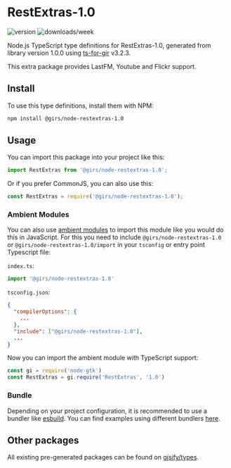 
# RestExtras-1.0

![version](https://img.shields.io/npm/v/@girs/node-restextras-1.0)
![downloads/week](https://img.shields.io/npm/dw/@girs/node-restextras-1.0)


Node.js TypeScript type definitions for RestExtras-1.0, generated from library version 1.0.0 using [ts-for-gir](https://github.com/gjsify/ts-for-gir) v3.2.3.

This extra package provides LastFM, Youtube and Flickr support.

## Install

To use this type definitions, install them with NPM:
```bash
npm install @girs/node-restextras-1.0
```

## Usage

You can import this package into your project like this:
```ts
import RestExtras from '@girs/node-restextras-1.0';
```

Or if you prefer CommonJS, you can also use this:
```ts
const RestExtras = require('@girs/node-restextras-1.0');
```

### Ambient Modules

You can also use [ambient modules](https://github.com/gjsify/ts-for-gir/tree/main/packages/cli#ambient-modules) to import this module like you would do this in JavaScript.
For this you need to include `@girs/node-restextras-1.0` or `@girs/node-restextras-1.0/import` in your `tsconfig` or entry point Typescript file:

`index.ts`:
```ts
import '@girs/node-restextras-1.0'
```

`tsconfig.json`:
```json
{
  "compilerOptions": {
    ...
  },
  "include": ["@girs/node-restextras-1.0"],
  ...
}
```

Now you can import the ambient module with TypeScript support: 

```ts
const gi = require('node-gtk')
const RestExtras = gi.require('RestExtras', '1.0')
```


### Bundle

Depending on your project configuration, it is recommended to use a bundler like [esbuild](https://esbuild.github.io/). You can find examples using different bundlers [here](https://github.com/gjsify/ts-for-gir/tree/main/examples).

## Other packages

All existing pre-generated packages can be found on [gjsify/types](https://github.com/gjsify/types).

